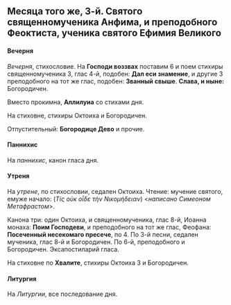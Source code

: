 
## Месяца того же, 3-й. Святого священномученика Анфима, и преподобного Феоктиста, ученика святого Ефимия Великого

#### Вечерня

*Вечерня*, стихословие. На **Господи воззвах** поставим 6 и поем стихиры священномученика 3, 
глас 4-й, подобен: **Дал еси знамение**, и другие 3 преподобного на тот же глас, подобен: 
**Званный свыше**. **Слава, и ныне:** Богородичен.

Вместо прокимна, **Аллилуиа** со стихами дня. 

На стиховне, стихиры Октоиха и Богородичен.

Отпустительный: **Богородице Дево** и прочие.

#### Паннихис

На *паннихис*, канон гласа дня.

#### Утреня

На *утрене*, по стихословии, седален Октоиха. Чтение: мучение святого, емуже начало: 
(*Τίς οὐκ οἶδε τὴν Νικομήδειαν*) <*написано Симеоном Метафрастом*>.

Канона три: один Октоиха, и священномученика, глас 8-й, Иоанна монаха: **Поим Господеви**, 
и преподобного на тот же глас, Феофана: **Посеченный несекомаго пресече**, по 4. 
По 3-й песни, седален мученика, глас 8-й и Богородичен. По 6-й, преподобного и Богородичен. 
Эксапостиларий гласа. 

На стиховне по **Хвалите**, стихиры Октоиха 3 и Богородичен.

#### Литургия

На *Литургии*, все последование дня.
